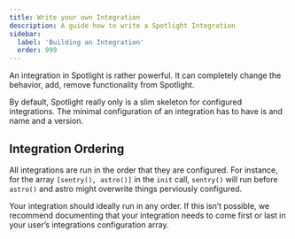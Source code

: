```yaml
---
title: Write your own Integration
description: A guide how to write a Spotlight Integration
sidebar:
  label: 'Building an Integration'
  order: 999
---
```


An integration in Spotlight is rather powerful. It can completely change the behavior, add, remove functionality from
Spotlight.

By default, Spotlight really only is a slim skeleton for configured integrations. The minimal configuration of an
integration has to have is and name and a version.

## Integration Ordering

All integrations are run in the order that they are configured. For instance, for the array `[sentry(), astro()]` in the
`init` call, `sentry()` will run before `astro()` and astro might overwrite things perviously configured.

Your integration should ideally run in any order. If this isn’t possible, we recommend documenting that your integration
needs to come first or last in your user’s integrations configuration array.

